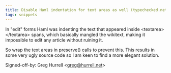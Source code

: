 ```yaml
---
title: Disable Haml indentation for text areas as well (typechecked.net, fcb2803)
tags: snippets
---
```


In "edit" forms Haml was indenting the text that appeared inside &lt;textarea&gt;&lt;/textarea&gt; spans, which basically mangled the wikitext, making it impossible to edit any article without ruining it.

So wrap the text areas in preserve() calls to prevent this. This results in some very ugly source code so I am keen to find a more elegant solution.

Signed-off-by: Greg Hurrell &lt;greg@hurrell.net&gt;
